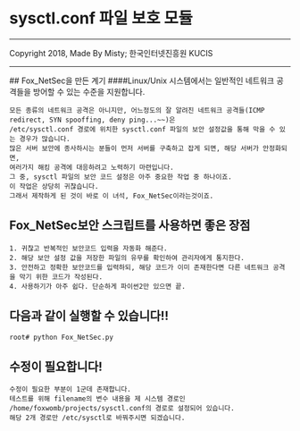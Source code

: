 # sysctl.conf 파일 보호 모듈
<hr/>
Copyright 2018, Made By Misty; 한국인터넷진흥원 KUCIS
<hr/>
## Fox_NetSec을 만든 계기
####Linux/Unix 시스템에서는 일반적인 네트워크 공격들을 방어할 수 있는 수준을 지원합니다.

```
모든 종류의 네트워크 공격은 아니지만, 어느정도의 잘 알려진 네트워크 공격들(ICMP redirect, SYN spooffing, deny ping...~~)은
/etc/sysctl.conf 경로에 위치한 sysctl.conf 파일의 보안 설정값을 통해 막을 수 있는 경우가 많습니다.
많은 서버 보안에 종사하시는 분들이 먼저 서버를 구축하고 잡게 되면, 해당 서버가 안정화되면,
여러가지 해킹 공격에 대응하려고 노력하기 마련입니다.
그 중, sysctl 파일의 보안 코드 설정은 아주 중요한 작업 중 하나이죠.
이 작업은 상당히 귀찮습니다.
그래서 제작하게 된 것이 바로 이 녀석, Fox_NetSec이라는것이죠.
```

## Fox_NetSec보안 스크립트를 사용하면 좋은 장점
```
1. 귀찮고 반복적인 보안코드 입력을 자동화 해준다.
2. 해당 보안 설정 값을 저장한 파일의 유무를 확인하여 관리자에게 통지한다.
3. 안전하고 정확한 보안코드를 입력하되, 해당 코드가 이미 존재한다면 다른 네트워크 공격을 막기 위한 코드가 작성된다.
4. 사용하기가 아주 쉽다. 단순하게 파이썬2만 있으면 끝.
```

## 다음과 같이 실행할 수 있습니다!!
```
root# python Fox_NetSec.py
```

## 수정이 필요합니다!
```
수정이 필요한 부분이 1군데 존재합니다.
테스트를 위해 filename의 변수 내용을 제 시스템 경로인 /home/foxwomb/projects/sysctl.conf의 경로로 설정되어 있습니다.
해당 2개 경로만 /etc/sysctl로 바꿔주시면 되겠습니다.
```
